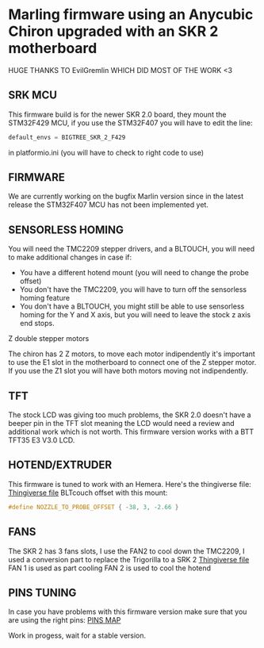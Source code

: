 # Marling firmware using an Anycubic Chiron upgraded with an SKR 2 motherboard

HUGE THANKS TO EvilGremlin WHICH DID MOST OF THE WORK <3 

## SRK MCU

This firmware build is for the newer SKR 2.0 board, they mount the STM32F429 MCU, if you use the STM32F407 you will have to edit the line:
```c
default_envs = BIGTREE_SKR_2_F429 
```
in platformio.ini (you will have to check to right code to use)

## FIRMWARE

We are currently working on the bugfix Marlin version since in the latest release the STM32F407 MCU has not been implemented yet.

## SENSORLESS HOMING

You will need the TMC2209 stepper drivers, and a BLTOUCH, you will need to make additional changes in case if:
- You have a different hotend mount (you will need to change the probe offset)
- You don't have the TMC2209, you will have to turn off the sensorless homing feature
- You don't have a BLTOUCH, you might still be able to use sensorless homing for the Y and X axis, but you will need to leave the stock z axis end stops.

Z double stepper motors

The chiron has 2 Z motors, to move each motor indipendently it's important to use the E1 slot in the motherboard to connect one of the Z stepper motor.
If you use the Z1 slot you will have both motors moving not indipendently.

## TFT

The stock LCD was giving too much problems, the SKR 2.0 doesn't have a beeper pin in the TFT slot meaning the LCD would need a review and additional work which is not worth.
This firmware version works with a BTT TFT35 E3 V3.0 LCD.

## HOTEND/EXTRUDER

This firmware is tuned to work with an Hemera.
Here's the thingiverse file:
[Thingiverse file](https://www.thingiverse.com/thing:4549542 "Thingiverse")
BLTcouch offset with this mount:
```c
#define NOZZLE_TO_PROBE_OFFSET { -38, 3, -2.66 }
```

## FANS

The SKR 2 has 3 fans slots, I use the FAN2 to cool down the TMC2209, I used a conversion part to replace the Trigorilla to a SRK 2
[Thingiverse file](https://www.thingiverse.com/thing:5139218 "Thingiverse")
FAN 1 is used as part cooling
FAN 2 is used to cool the hotend

## PINS TUNING

In case you have problems with this firmware version make sure that you are using the right pins:
[PINS MAP](https://github.com/bigtreetech/SKR-2/blob/master/Hardware/BIGTREETECH%20SKR%202-Pin.pdf "PINS MAP")

Work in progess, wait for a stable version.
